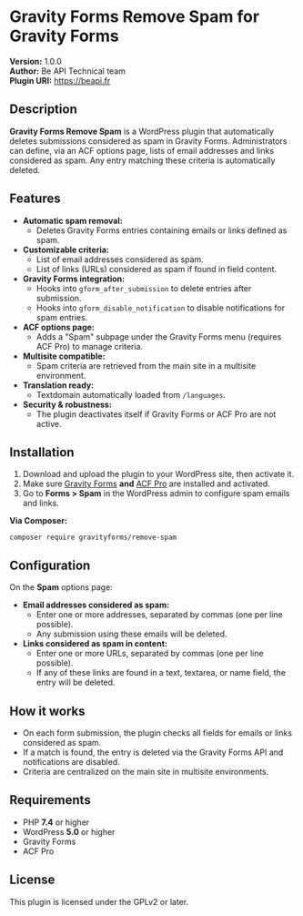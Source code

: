 # Gravity Forms Remove Spam for Gravity Forms

**Version:** 1.0.0  
**Author:** Be API Technical team  
**Plugin URI:** https://beapi.fr

## Description

**Gravity Forms Remove Spam** is a WordPress plugin that automatically deletes submissions considered as spam in Gravity Forms. Administrators can define, via an ACF options page, lists of email addresses and links considered as spam. Any entry matching these criteria is automatically deleted.

## Features

- **Automatic spam removal:**
  - Deletes Gravity Forms entries containing emails or links defined as spam.
- **Customizable criteria:**
  - List of email addresses considered as spam.
  - List of links (URLs) considered as spam if found in field content.
- **Gravity Forms integration:**
  - Hooks into `gform_after_submission` to delete entries after submission.
  - Hooks into `gform_disable_notification` to disable notifications for spam entries.
- **ACF options page:**
  - Adds a "Spam" subpage under the Gravity Forms menu (requires ACF Pro) to manage criteria.
- **Multisite compatible:**
  - Spam criteria are retrieved from the main site in a multisite environment.
- **Translation ready:**
  - Textdomain automatically loaded from `/languages`.
- **Security & robustness:**
  - The plugin deactivates itself if Gravity Forms or ACF Pro are not active.

## Installation

1. Download and upload the plugin to your WordPress site, then activate it.
2. Make sure [Gravity Forms](https://www.gravityforms.com/) **and** [ACF Pro](https://www.advancedcustomfields.com/pro/) are installed and activated.
3. Go to **Forms > Spam** in the WordPress admin to configure spam emails and links.

**Via Composer:**

```
composer require gravityforms/remove-spam
```

## Configuration

On the **Spam** options page:

- **Email addresses considered as spam:**
  - Enter one or more addresses, separated by commas (one per line possible).
  - Any submission using these emails will be deleted.
- **Links considered as spam in content:**
  - Enter one or more URLs, separated by commas (one per line possible).
  - If any of these links are found in a text, textarea, or name field, the entry will be deleted.

## How it works

- On each form submission, the plugin checks all fields for emails or links considered as spam.
- If a match is found, the entry is deleted via the Gravity Forms API and notifications are disabled.
- Criteria are centralized on the main site in multisite environments.

## Requirements

- PHP **7.4** or higher
- WordPress **5.0** or higher
- Gravity Forms
- ACF Pro

## License

This plugin is licensed under the GPLv2 or later. 